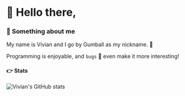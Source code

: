 # :wave: Hello there,
### :speech_balloon: Something about me
My name is Vivian and I go by Gumball as my nickname. :whale:

Programming is enjoyable, and `bugs` :bug: even make it more interesting!

#### :point_right: Stats
![Vivian's GitHub stats](https://github-readme-stats.vercel.app/api?username=gumball09&show_icons=true&theme=gruvbox)
